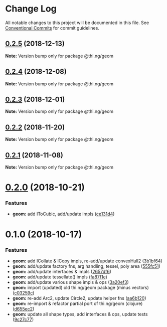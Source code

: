 # Change Log

All notable changes to this project will be documented in this file.
See [Conventional Commits](https://conventionalcommits.org) for commit guidelines.

## [0.2.5](https://github.com/thi-ng/umbrella/compare/@thi.ng/geom@0.2.4...@thi.ng/geom@0.2.5) (2018-12-13)

**Note:** Version bump only for package @thi.ng/geom





## [0.2.4](https://github.com/thi-ng/umbrella/compare/@thi.ng/geom@0.2.3...@thi.ng/geom@0.2.4) (2018-12-08)

**Note:** Version bump only for package @thi.ng/geom





## [0.2.3](https://github.com/thi-ng/umbrella/compare/@thi.ng/geom@0.2.2...@thi.ng/geom@0.2.3) (2018-12-01)

**Note:** Version bump only for package @thi.ng/geom





## [0.2.2](https://github.com/thi-ng/umbrella/compare/@thi.ng/geom@0.2.1...@thi.ng/geom@0.2.2) (2018-11-20)

**Note:** Version bump only for package @thi.ng/geom





## [0.2.1](https://github.com/thi-ng/umbrella/compare/@thi.ng/geom@0.2.0...@thi.ng/geom@0.2.1) (2018-11-08)

**Note:** Version bump only for package @thi.ng/geom





# [0.2.0](https://github.com/thi-ng/umbrella/compare/@thi.ng/geom@0.1.0...@thi.ng/geom@0.2.0) (2018-10-21)


### Features

* **geom:** add IToCubic, add/update impls ([ce131d4](https://github.com/thi-ng/umbrella/commit/ce131d4))





# 0.1.0 (2018-10-17)


### Features

* **geom:** add ICollate & ICopy impls, re-add/update convexHull2 ([3b1bf64](https://github.com/thi-ng/umbrella/commit/3b1bf64))
* **geom:** add/update factory fns, arg handling, tessel, poly area ([555fc51](https://github.com/thi-ng/umbrella/commit/555fc51))
* **geom:** add/update interfaces & impls ([2657df6](https://github.com/thi-ng/umbrella/commit/2657df6))
* **geom:** add/update tessellate() impls ([fa87f1e](https://github.com/thi-ng/umbrella/commit/fa87f1e))
* **geom:** add/update various shape impls & ops ([3a20ef3](https://github.com/thi-ng/umbrella/commit/3a20ef3))
* **geom:** import (updated) old thi.ng/geom package (minus vectors) ([c03259c](https://github.com/thi-ng/umbrella/commit/c03259c))
* **geom:** re-add Arc2, update Circle2, update helper fns ([aa6b120](https://github.com/thi-ng/umbrella/commit/aa6b120))
* **geom:** re-import & refactor partial port of thi.ng/geom (clojure) ([d655ec2](https://github.com/thi-ng/umbrella/commit/d655ec2))
* **geom:** update all shape types, add interfaces & ops, update tests ([9c27c77](https://github.com/thi-ng/umbrella/commit/9c27c77))
